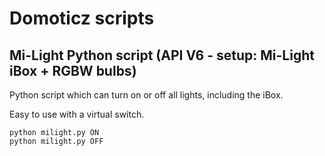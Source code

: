 # Domoticz scripts 
## Mi-Light Python script (API V6 - setup: Mi-Light iBox + RGBW bulbs)
Python script which can turn on or off all lights, including the iBox.

Easy to use with a virtual switch.

    python milight.py ON
    python milight.py OFF
